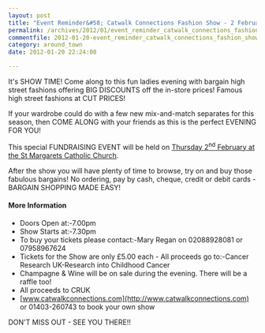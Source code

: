 ```yaml
---
layout: post
title: "Event Reminder&#58; Catwalk Connections Fashion Show - 2 February 2012"
permalink: /archives/2012/01/event_reminder_catwalk_connections_fashion_show_2.html
commentfile: 2012-01-20-event_reminder_catwalk_connections_fashion_show_2
category: around_town
date: 2012-01-20 22:24:08

---
```


It's SHOW TIME! Come along to this fun ladies evening with bargain high street fashions offering BIG DISCOUNTS off the in-store prices! Famous high street fashions at CUT PRICES!

If your wardrobe could do with a few new mix-and-match separates for this season, then COME ALONG with your friends as this is the perfect EVENING FOR YOU!

This special FUNDRAISING EVENT will be held on [Thursday 2<sup>nd</sup> February at the St Margarets Catholic Church](https://stmargarets.london/event/show/200705143182).

After the show you will have plenty of time to browse, try on and buy those fabulous bargains! No ordering, pay by cash, cheque, credit or debit cards - BARGAIN SHOPPING MADE EASY!

#### More Information

-   Doors Open at:-7.00pm
-   Show Starts at:-7.30pm
-   To buy your tickets please contact:-Mary Regan on 02088928081 or 07958967624
-   Tickets for the Show are only £5.00 each - All proceeds go to:-Cancer Research UK-Research into Childhood Cancer
-   Champagne & Wine will be on sale during the evening. There will be a raffle too!
-   All proceeds to CRUK
-   [www.catwalkconnections.com](http://www.catwalkconnections.com) or 01403-260743 to book your own show

DON'T MISS OUT - SEE YOU THERE!!
